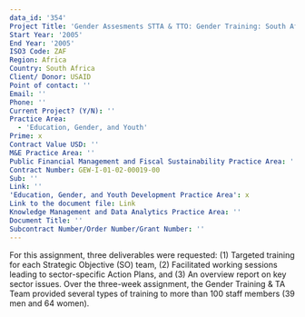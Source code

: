 ```yaml
---
data_id: '354'
Project Title: 'Gender Assesments STTA & TTO: Gender Training: South Africa (TDY 57)'
Start Year: '2005'
End Year: '2005'
ISO3 Code: ZAF
Region: Africa
Country: South Africa
Client/ Donor: USAID
Point of contact: ''
Email: ''
Phone: ''
Current Project? (Y/N): ''
Practice Area:
  - 'Education, Gender, and Youth'
Prime: x
Contract Value USD: ''
M&E Practice Area: ''
Public Financial Management and Fiscal Sustainability Practice Area: ''
Contract Number: GEW-I-01-02-00019-00
Sub: ''
Link: ''
'Education, Gender, and Youth Development Practice Area': x
Link to the document file: Link
Knowledge Management and Data Analytics Practice Area: ''
Document Title: ''
Subcontract Number/Order Number/Grant Number: ''
---
```

For this assignment, three deliverables were requested: (1) Targeted training for each Strategic Objective (SO) team, (2) Facilitated working sessions leading to sector-specific Action Plans, and (3) An overview report on key sector issues. Over the three-week assignment, the Gender Training & TA Team provided several types of training to more than 100 staff members (39 men and 64 women).